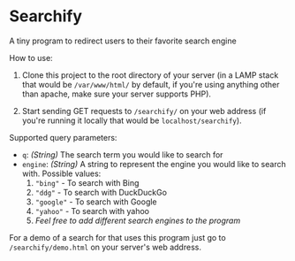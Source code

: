 # Searchify

 A tiny program to redirect users to their favorite search engine

 How to use:

 1) Clone this project to the root directory of your server (in a LAMP stack that would be `/var/www/html/` by default, if you're using anything other than apache, make sure your server supports PHP).

 2) Start sending GET requests to `/searchify/` on your web address (if you're running it locally that would be `localhost/searchify`).

 Supported query parameters:

 - `q`: _(String)_ The search term you would like to search for
 - `engine`: _(String)_ A string to represent the engine you would like to search with. Possible values:
      1. `"bing"` - To search with Bing
      1. `"ddg"` - To search with DuckDuckGo
      1. `"google"` - To search with Google
      1. `"yahoo"` - To search with yahoo
      1. _Feel free to add different search engines to the program_

For a demo of a search for that uses this program just go to `/searchify/demo.html` on your server's web address.
